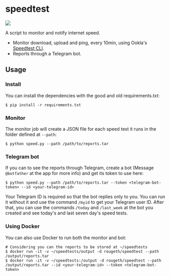 # speedtest

![](https://media.giphy.com/media/3og0INAY5MLmEBubyU/giphy.gif)

A script to monitor and notify internet speed.

- Monitor download, upload and ping, every 10min, using Ookla's [Speedtest CLI](https://www.speedtest.net/apps/cli).
- Reports through a Telegram bot.

## Usage

### Install

You can install the dependencies with the good and old requirements.txt:
```
$ pip install -r requirements.txt
```

### Monitor
The monitor job will create a JSON file for each speed test it runs in the folder defined at `--path`:
```
$ python speed.py --path /path/to/reports.tar
```

### Telegram bot

If you can to see the reports through Telegram, create a bot (Message `@botfather` at the app for more info) and get its token to use here:
```
$ python speed.py --path /path/to/reports.tar --token <telegram-bot-token> --id <your-telegram-id> 
```
Your Telegram ID is required so that the bot replies only to you. You can run it without it and use the command `/myid` to get your Telegram user ID. After that, you can use the commands `/today` and `/last_week` at the bot you created and see today's and last seven day's speed tests.

### Using Docker
You can also use Docker to run both the monitor and bot:
```
# Considering you can the reports to be stored at ~/speedtests
$ docker run -it -v ~/speedtests/output -d rougeth/speedtest --path /output/reports.tar
$ docker run -it -v ~/speedtests:/output -d rougeth/speedtest --path /output/reports.tar --id <your-telegram-id> --token <telegram-bot-token>
```
